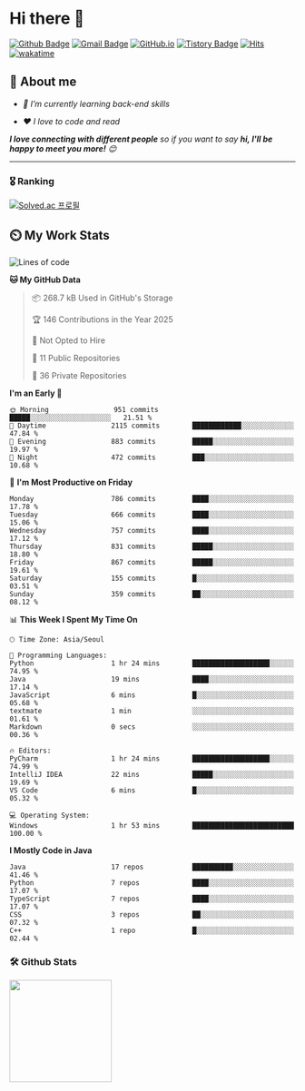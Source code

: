 # Hi there 👋
[![Github Badge](https://img.shields.io/badge/-uiw6unoh-grey?style=flat&logo=github&logoColor=white&link=https://github.com/uiw6unoh/)](https://www.github.com/uiw6unoh/) 
[![Gmail Badge](https://img.shields.io/badge/-uiw6unoh@naver.com-c14438?style=flat&logo=Gmail&logoColor=white&link=mailto:uiw6unoh@naver.com)](mailto:uiw6unoh@naver.com) 
[![GitHub.io](https://img.shields.io/badge/GitHub.io-orange?style=flat&logoColor=white)](https://uiw6unoh.github.io/)
[![Tistory Badge](https://img.shields.io/badge/Tech%20Blog-yellow?style=flat&logoColor=white)](https://www.uiw6unoh.com/)
[![Hits](https://hits.seeyoufarm.com/api/count/incr/badge.svg?url=https%3A%2F%2Fgithub.com%2Fuiw6unoh&count_bg=%2379C83D&title_bg=%23555555&icon=&icon_color=%23E7E7E7&title=hits&edge_flat=false)](https://hits.seeyoufarm.com)
[![wakatime](https://wakatime.com/badge/user/54252e40-b19e-45e1-9ec9-fb1c5a26c628.svg)](https://wakatime.com/@54252e40-b19e-45e1-9ec9-fb1c5a26c628)
<!-- [![Portfolio Badge](https://img.shields.io/badge/portfolio-web-blue?style=flat&link=https://github.com/uiw6unoh/)](https://github.com/uiw6unoh/)  -->

## 💬 About me
<em>
 
- 🌱 I’m currently learning back-end skills
 
- ❤️ I love to code and read
</em>

<em><b>I love connecting with different people</b> so if you want to say <b>hi, I'll be happy to meet you more!</b> 😊</em>

---
### 🎖️ Ranking
[![Solved.ac 프로필](http://mazassumnida.wtf/api/v2/generate_badge?boj=uiw6unoh)](https://www.acmicpc.net/user/uiw6unoh)

## ⏲️ My Work Stats
<!--[![uiw6unoh's wakatime stats](https://github-readme-stats.vercel.app/api/wakatime?username=uiw6unoh)]-->

<!--START_SECTION:waka-->
![Lines of code](https://img.shields.io/badge/From%20Hello%20World%20I%27ve%20Written-3.7%20million%20lines%20of%20code-blue)

**🐱 My GitHub Data** 

> 📦 268.7 kB Used in GitHub's Storage 
 > 
> 🏆 146 Contributions in the Year 2025
 > 
> 🚫 Not Opted to Hire
 > 
> 📜 11 Public Repositories 
 > 
> 🔑 36 Private Repositories 
 > 
**I'm an Early 🐤** 

```text
🌞 Morning                951 commits         █████░░░░░░░░░░░░░░░░░░░░   21.51 % 
🌆 Daytime                2115 commits        ████████████░░░░░░░░░░░░░   47.84 % 
🌃 Evening                883 commits         █████░░░░░░░░░░░░░░░░░░░░   19.97 % 
🌙 Night                  472 commits         ███░░░░░░░░░░░░░░░░░░░░░░   10.68 % 
```
📅 **I'm Most Productive on Friday** 

```text
Monday                   786 commits         ████░░░░░░░░░░░░░░░░░░░░░   17.78 % 
Tuesday                  666 commits         ████░░░░░░░░░░░░░░░░░░░░░   15.06 % 
Wednesday                757 commits         ████░░░░░░░░░░░░░░░░░░░░░   17.12 % 
Thursday                 831 commits         █████░░░░░░░░░░░░░░░░░░░░   18.80 % 
Friday                   867 commits         █████░░░░░░░░░░░░░░░░░░░░   19.61 % 
Saturday                 155 commits         █░░░░░░░░░░░░░░░░░░░░░░░░   03.51 % 
Sunday                   359 commits         ██░░░░░░░░░░░░░░░░░░░░░░░   08.12 % 
```


📊 **This Week I Spent My Time On** 

```text
🕑︎ Time Zone: Asia/Seoul

💬 Programming Languages: 
Python                   1 hr 24 mins        ███████████████████░░░░░░   74.95 % 
Java                     19 mins             ████░░░░░░░░░░░░░░░░░░░░░   17.14 % 
JavaScript               6 mins              █░░░░░░░░░░░░░░░░░░░░░░░░   05.68 % 
textmate                 1 min               ░░░░░░░░░░░░░░░░░░░░░░░░░   01.61 % 
Markdown                 0 secs              ░░░░░░░░░░░░░░░░░░░░░░░░░   00.36 % 

🔥 Editors: 
PyCharm                  1 hr 24 mins        ███████████████████░░░░░░   74.99 % 
IntelliJ IDEA            22 mins             █████░░░░░░░░░░░░░░░░░░░░   19.69 % 
VS Code                  6 mins              █░░░░░░░░░░░░░░░░░░░░░░░░   05.32 % 

💻 Operating System: 
Windows                  1 hr 53 mins        █████████████████████████   100.00 % 
```

**I Mostly Code in Java** 

```text
Java                     17 repos            ██████████░░░░░░░░░░░░░░░   41.46 % 
Python                   7 repos             ████░░░░░░░░░░░░░░░░░░░░░   17.07 % 
TypeScript               7 repos             ████░░░░░░░░░░░░░░░░░░░░░   17.07 % 
CSS                      3 repos             ██░░░░░░░░░░░░░░░░░░░░░░░   07.32 % 
C++                      1 repo              █░░░░░░░░░░░░░░░░░░░░░░░░   02.44 % 
```




<!--END_SECTION:waka-->

### 🛠️ Github Stats <br/>
<p>
  <img height="180em" src="https://github-readme-stats-git-masterrstaa-rickstaa.vercel.app/api?username=uiw6unoh&show_icons=true&include_all_commits=true">
 <!--
  <img height="180em" src="https://github-readme-stats-git-masterrstaa-rickstaa.vercel.app/api/top-langs/?username=uiw6unoh&layout=compact">
 -->
</p>

